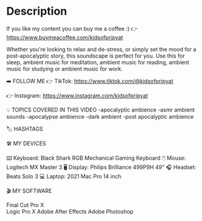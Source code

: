 # Description

If you like my content you can buy me a coffee :)
👉  https://www.buymeacoffee.com/kidsofpripyat

Whether you're looking to relax and de-stress, or simply set the mood for a post-apocalyptic story, this soundscape is perfect for you. Use this for sleep, ambient music for meditation, ambient music for reading, ambient music for studying or ambient music for work.

➡️ FOLLOW ME
👉 TikTok: https://www.tiktok.com/@kidsofpripyat

👉 Instagram: https://www.instagram.com/kidsofpripyat

💡 TOPICS COVERED IN THIS VIDEO
-apocalyptic ambience
-asmr ambient sounds
-apocalypse ambience
-dark ambient
-post apocalyptic ambience

🏷️ HASHTAGS

🛠️ MY DEVICES

⌨️ Keyboard: Black Shark RGB Mechanical Gaming Keyboard
🖱️ Mouse: Logitech MX Master 3
🖥️ Display: Philips Brilliance 499P9H 49"
🎧 Headset: Beats Solo 3
💻 Laptop: 2021 Mac Pro 14 inch

🎬 MY SOFTWARE

Final Cut Pro X  
Logic Pro X 
Adobe After Effects
Adobe Photoshop
